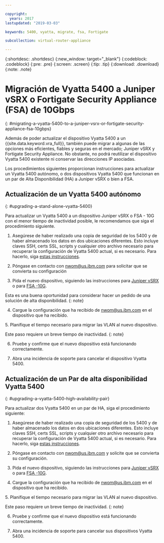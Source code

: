 ```yaml
---

copyright:
  years: 2017
lastupdated: "2019-03-03"

keywords: 5400, vyatta, migrate, fsa, Fortigate

subcollection: virtual-router-appliance

---
```


{:shortdesc: .shortdesc}
{:new_window: target="_blank"}
{:codeblock: .codeblock}
{:pre: .pre}
{:screen: .screen}
{:tip: .tip}
{:download: .download}
{:note: .note}

# Migración de Vyatta 5400 a Juniper vSRX o Fortigate Security Appliance (FSA) de 10Gbps
{: #migrating-a-vyatta-5400-to-a-juniper-vsrx-or-fortigate-security-appliance-fsa-10gbps}

Además de poder actualizar el dispositivo Vyatta 5400 a un {{site.data.keyword.vra_full}}, también puede migrar a algunas de las opciones más eficientes, fiables y seguras en el mercado; Juniper vSRX y Fortigate Security Appliance.
No obstante, no podrá reutilizar el dispositivo Vyatta 5400 existente ni conservar las direcciones IP asociadas.

Los procedimientos siguientes proporcionan instrucciones para actualizar un Vyatta 5400 autónomo, o dos dispositivos Vyatta 5400 que funcionan en un par de Alta Disponibilidad (HA) a Juniper vSRX o bien a FSA.

## Actualización de un Vyatta 5400 autónomo
{: #upgrading-a-stand-alone-vyatta-5400}

Para actualizar un Vyatta 5400 a un dispositivo Juniper vSRX o FSA - 10G con el menor tiempo de inactividad posible, le recomendamos que siga el procedimiento siguiente.

1. Asegúrese de haber realizado una copia de seguridad de los 5400 y de haber almacenado los datos en dos ubicaciones diferentes. Esto incluye claves SSH, certs SSL, scripts y cualquier otro archivo necesario para recuperar la configuración de Vyatta 5400 actual, si es necesario. Para hacerlo, siga [estas instrucciones](/docs/infrastructure/virtual-router-appliance?topic=virtual-router-appliance-backing-up-a-configuration).

2. Póngase en contacto con nwom@us.ibm.com para solicitar que se convierta su configuración

3. Pida el nuevo dispositivo, siguiendo las instrucciones para [Juniper vSRX](/docs/infrastructure/vsrx?topic=vsrx-getting-started-with-ibm-cloud-juniper-vsrx-gateway#steps-for-ordering) o para [FSA -10G](/docs/infrastructure/fortigate-10g?topic=fortigate-10g-getting-started-with-fortigate-security-appliance-10gbps#ordering-the-fsa-10gbps). 

  Esta es una buena oportunidad para considerar hacer un pedido de una solución de alta disponibilidad.
  {: note}

4. Cargue la configuración que ha recibido de nwom@us.ibm.com en el dispositivo que ha recibido.

5. Planifique el tiempo necesario para migrar las VLAN al nuevo dispositivo.

  Este paso requiere un breve tiempo de inactividad.
  {: note}

6. Pruebe y confirme que el nuevo dispositivo está funcionando correctamente.

7. Abra una incidencia de soporte para cancelar el dispositivo Vyatta 5400.

## Actualización de un Par de alta disponibilidad Vyatta 5400
{: #upgrading-a-vyatta-5400-high-availability-pair}

Para actualizar dos Vyatta 5400 en un par de HA, siga el procedimiento siguiente:

1. Asegúrese de haber realizado una copia de seguridad de los 5400 y de haber almacenado los datos en dos ubicaciones diferentes. Esto incluye claves SSH, certs SSL, scripts y cualquier otro archivo necesario para recuperar la configuración de Vyatta 5400 actual, si es necesario. Para hacerlo, siga [estas instrucciones](/docs/infrastructure/virtual-router-appliance?topic=virtual-router-appliance-backing-up-a-configuration).

2. Póngase en contacto con nwom@us.ibm.com y solicite que se convierta su configuración.

3. Pida el nuevo dispositivo, siguiendo las instrucciones para [Juniper vSRX](/docs/infrastructure/vsrx?topic=vsrx-getting-started-with-ibm-cloud-juniper-vsrx-gateway#steps-for-ordering) o para [FSA -10G](/docs/infrastructure/fortigate-10g?topic=fortigate-10g-getting-started-with-fortigate-security-appliance-10gbps#ordering-the-fsa-10gbps). 

4. Cargue la configuración que ha recibido de nwom@us.ibm.com en el dispositivo que ha recibido.

5. Planifique el tiempo necesario para migrar las VLAN al nuevo dispositivo.

  Este paso requiere un breve tiempo de inactividad.
  {: note}

6. Pruebe y confirme que el nuevo dispositivo está funcionando correctamente.

7. Abra una incidencia de soporte para cancelar sus dispositivos Vyatta 5400.
